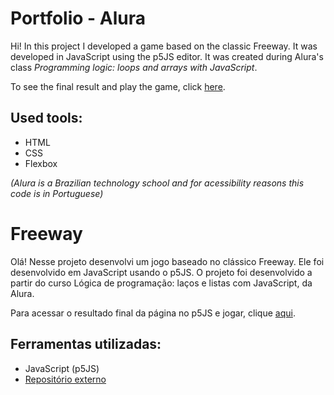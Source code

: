 # Portfolio - Alura

Hi! In this project I developed a game based on the classic Freeway. It was developed in JavaScript using the p5JS editor. It was created during Alura's class *Programming logic: loops and arrays with JavaScript*.

To see the final result and play the game, click [here](https://editor.p5js.org/daraperini/full/H7tmBtOJM).

## Used tools:

* HTML
* CSS
* Flexbox

*(Alura is a Brazilian technology school and for acessibility reasons this code is in Portuguese)*

#

# Freeway

Olá! Nesse projeto desenvolvi um jogo baseado no clássico Freeway. Ele foi desenvolvido em JavaScript usando o p5JS. O projeto foi desenvolvido a partir do curso Lógica de programação: laços e listas com JavaScript, da Alura.

Para acessar o resultado final da página no p5JS e jogar, clique [aqui](https://editor.p5js.org/daraperini/full/H7tmBtOJM).

## Ferramentas utilizadas:

* JavaScript (p5JS)
* [Repositório externo](https://github.com/bmoren/p5.collide2D/)
